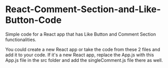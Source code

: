 # React-Comment-Section-and-Like-Button-Code
Simple code for a React app that has Like Button and Comment Section functionalities.

You could create a new React app or take the code from these 2 files and add it to your code.
If it's a new React app, replace the App.js with this App.js file in the src folder and add the singleComment.js file there as well.
